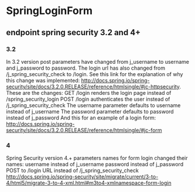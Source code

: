 # SpringLoginForm

## endpoint spring security 3.2 and 4+
### 3.2
In 3.2 version post parameters have changed from j_username to username and j_password to password. The login url has also changed from /j_spring_security_check to /login.
See this link for the explanation of why this change was implemented: http://docs.spring.io/spring-security/site/docs/3.2.0.RELEASE/reference/htmlsingle/#jc-httpsecurity. These are the changes:
  GET /login renders the login page instead of /spring_security_login
  POST /login authenticates the user instead of /j_spring_security_check
  The username parameter defaults to username instead of j_username
  The password parameter defaults to password instead of j_password
And this for an example of a login form: http://docs.spring.io/spring-security/site/docs/3.2.0.RELEASE/reference/htmlsingle/#jc-form
### 4
Spring Security version 4.+ parameters names for form login changed their names:
  username instead of j_username
  password instead of j_password
  POST to /login URL instead of /j_spring_security_check
http://docs.spring.io/spring-security/site/migrate/current/3-to-4/html5/migrate-3-to-4-xml.html#m3to4-xmlnamespace-form-login